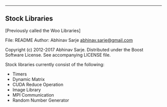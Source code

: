 ---------------
Stock Libraries
---------------

[Previously called the Woo Libraries]

File:   README
Author: Abhinav Sarje <abhinav.sarje@gmail.com>

Copyright (c) 2012-2017 Abhinav Sarje.
Distributed under the Boost Software License.
See accompanying LICENSE file.

Stock libraries currently consist of the following:

  * Timers
  * Dynamic Matrix
  * CUDA Reduce Operation
  * Image Library
  * MPI Communication
  * Random Number Generator
